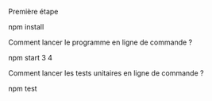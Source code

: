 Première étape

npm install

Comment lancer le programme en ligne de commande ?

npm start 3 4

Comment lancer les tests unitaires en ligne de commande ?

npm test
